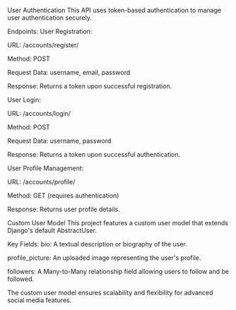 User Authentication
This API uses token-based authentication to manage user authentication securely.

Endpoints:
User Registration:

URL: /accounts/register/

Method: POST

Request Data: username, email, password

Response: Returns a token upon successful registration.

User Login:

URL: /accounts/login/

Method: POST

Request Data: username, password

Response: Returns a token upon successful authentication.

User Profile Management:

URL: /accounts/profile/

Method: GET (requires authentication)

Response: Returns user profile details.

Custom User Model
This project features a custom user model that extends Django's default AbstractUser.

Key Fields:
bio: A textual description or biography of the user.

profile_picture: An uploaded image representing the user's profile.

followers: A Many-to-Many relationship field allowing users to follow and be followed.

The custom user model ensures scalability and flexibility for advanced social media features.